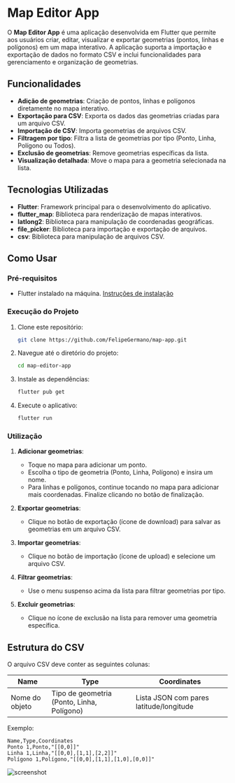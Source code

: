 # Map Editor App

O **Map Editor App** é uma aplicação desenvolvida em Flutter que permite aos usuários criar, editar, visualizar e exportar geometrias (pontos, linhas e polígonos) em um mapa interativo. A aplicação suporta a importação e exportação de dados no formato CSV e inclui funcionalidades para gerenciamento e organização de geometrias.

## Funcionalidades

- **Adição de geometrias**: Criação de pontos, linhas e polígonos diretamente no mapa interativo.
- **Exportação para CSV**: Exporta os dados das geometrias criadas para um arquivo CSV.
- **Importação de CSV**: Importa geometrias de arquivos CSV.
- **Filtragem por tipo**: Filtra a lista de geometrias por tipo (Ponto, Linha, Polígono ou Todos).
- **Exclusão de geometrias**: Remove geometrias específicas da lista.
- **Visualização detalhada**: Move o mapa para a geometria selecionada na lista.

## Tecnologias Utilizadas

- **Flutter**: Framework principal para o desenvolvimento do aplicativo.
- **flutter_map**: Biblioteca para renderização de mapas interativos.
- **latlong2**: Biblioteca para manipulação de coordenadas geográficas.
- **file_picker**: Biblioteca para importação e exportação de arquivos.
- **csv**: Biblioteca para manipulação de arquivos CSV.

## Como Usar

### Pré-requisitos

- Flutter instalado na máquina. [Instruções de instalação](https://flutter.dev/docs/get-started/install)

### Execução do Projeto

1. Clone este repositório:
   ```bash
   git clone https://github.com/FelipeGermano/map-app.git
   ```

2. Navegue até o diretório do projeto:
   ```bash
   cd map-editor-app
   ```

3. Instale as dependências:
   ```bash
   flutter pub get
   ```

4. Execute o aplicativo:
   ```bash
   flutter run
   ```

### Utilização

1. **Adicionar geometrias**:
   - Toque no mapa para adicionar um ponto.
   - Escolha o tipo de geometria (Ponto, Linha, Polígono) e insira um nome.
   - Para linhas e polígonos, continue tocando no mapa para adicionar mais coordenadas. Finalize clicando no botão de finalização.

2. **Exportar geometrias**:
   - Clique no botão de exportação (ícone de download) para salvar as geometrias em um arquivo CSV.

3. **Importar geometrias**:
   - Clique no botão de importação (ícone de upload) e selecione um arquivo CSV.

4. **Filtrar geometrias**:
   - Use o menu suspenso acima da lista para filtrar geometrias por tipo.

5. **Excluir geometrias**:
   - Clique no ícone de exclusão na lista para remover uma geometria específica.

## Estrutura do CSV

O arquivo CSV deve conter as seguintes colunas:

| Name       | Type       | Coordinates                                   |
|------------|------------|----------------------------------------------|
| Nome do objeto | Tipo de geometria (Ponto, Linha, Polígono) | Lista JSON com pares latitude/longitude |

Exemplo:
```csv
Name,Type,Coordinates
Ponto 1,Ponto,"[[0,0]]"
Linha 1,Linha,"[[0,0],[1,1],[2,2]]"
Polígono 1,Polígono,"[[0,0],[1,1],[1,0],[0,0]]"
```

![screenshot](https://cloud.screenpresso.com/LWZzsE9Lttus/geo_original.gif)
